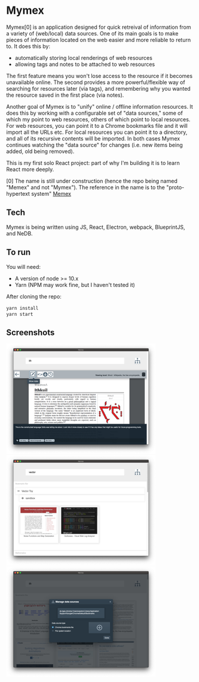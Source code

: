 # Mymex

Mymex[0] is an application designed for quick retreival of information from a variety of (web/local) data sources. One of its main goals is to make pieces of information located on the web easier and more reliable to return to. It does this by: 

- automatically storing local renderings of web resources
- allowing tags and notes to be attached to web resources

The first feature means you won't lose access to the resource if it becomes unavailable online. The second provides a more powerful/flexible way of searching for resources later (via tags), and remembering why you wanted the resource saved in the first place (via notes).

Another goal of Mymex is to "unify" online / offline information resources. It does this by working with a configurable set of "data sources," some of which my point to web resources, others of which point to local resources. For web resources, you can point it to a Chrome bookmarks file and it will import all the URLs etc. For local resources you can point it to a directory, and all of its recursive contents will be imported. In both cases Mymex continues watching the "data source" for changes (i.e. new items being added, old being removed).

This is my first solo React project: part of why I'm building it is to learn React more deeply.

[0] The name is still under construction (hence the repo being named "Memex" and not "Mymex"). The reference in the name is to the "proto-hypertext system" <a href="https://en.wikipedia.org/wiki/Memex">Memex</a>

## Tech

Mymex is being written using JS, React, Electron, webpack, BlueprintJS, and NeDB.

## To run

You will need:
- A version of node >= 10.x
- Yarn (NPM may work fine, but I haven't tested it)

After cloning the repo:

```
yarn install
yarn start
```
## Screenshots

<img src="/media/screens/screen1.png?raw=true" width="400">

<img src="/media/screens/screen2.png?raw=true" width="400">

<img src="/media/screens/screen3.png?raw=true" width="400">
